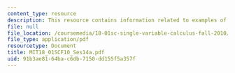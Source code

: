 ```yaml
---
content_type: resource
description: This resource contains information related to examples of implicit differentiation.
file: null
file_location: /coursemedia/18-01sc-single-variable-calculus-fall-2010/91b3ae8164bac6db7150dd155f5a357f_MIT18_01SCF10_Ses14a.pdf
file_type: application/pdf
resourcetype: Document
title: MIT18_01SCF10_Ses14a.pdf
uid: 91b3ae81-64ba-c6db-7150-dd155f5a357f
---
```

